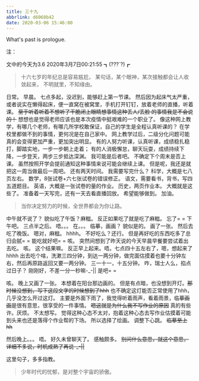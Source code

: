 ```yaml
---
title: 三十九
abbrlink: d6060b42
date: 2020-03-06 15:46:00
---
```

What's past is prologue.

<!--more-->注：
文中的今天为3.6
2020年3月7日00:21:55
┓(???`?)┏

> 十六七岁的年纪总是容易尴尬，
> 某句话，某个眼神，某次接触都会让人收敛起来，
> 不明就里，不知缘由。

日常。
早晨。
七点多起，没迟到，能够赶上第一节课。
然后因为起床气太严重，或者说实在懒得起床，便一直窝在被窝里，手机打开钉钉，放着老师的直播，听着课。
~~至于听着听着不想听了干脆闭上眼睛想事情这种丢人/丢脸 的事情我是不会说的！~~
想想也是觉得老师应该也是本次疫情中挺艰难的一个职业了。
像这种网上教学，有哪几个老师，有哪几所学校敢保证，自己的学生是全程认真听课的？
在学校里都做不到的事情，更何况是在自己家中。
网上教学过后，二级分化问题可能真的会变得更加严重，更加突出明显。
有的人努力听课，认真听课，成绩稳扎稳打，脚踏实地，一步一步朝上走着；
有的人消极懈怠，聊天玩耍，成绩持续下降，一步登天，两步三步抵达深渊。
我可能是后者吧。
不确定下个周末是否上课。
虽然按照开学会提前通知这种事情来说可能会继续上课。
但是呢，我还是就把这一周当做最后一周吧。
还有两天时间。
我需要写完什么？
科学，大概是七八页左右。
数学，8张试卷+六七张试卷的错误修正。
语文，需要看书，背书，写四五道题目。
英语，大概是一张试卷的量的作业。
历史，两页作业本。
大概就是这些了。
准备着一天写完，还有一天去看直播回放。
希望能够做到。
加油。

>当你决定努力的时候，全世界都会为你让路。

中午就不说了？
貌似吃了午饭？麻糍。
反正如果吃了就是吃了麻糍。
忘了= =
下午吧。
三点半之后。
唔。。。
在。。。
临摹，画画？
貌似是的。
画了一张。
然后去吃了晚饭。
嗯对，麻糍。
hhhh。
不好吃么？还行。
但是再好吃的东西吃多了总归会腻= =
能吃就好吧= =
咳。
突然间想到了昨天说的今天早晨早餐要尝试着出去吃。
咳。
这个结果嘛。
反正早上起来。唔。七点四十五左右了，嗯，想起来了hhhh
出去吃个啥，洗漱三四分钟，到达一两分钟，做完面估摸着也要十分钟左右，然后再原路返回又要一两分钟。
三一十一，十五分钟。
咋，瑞士人么，掐点过日子？
刚刚好，不差一分一秒嘛-_-||
是吧= =

咳。
晚上又画了一张。
本想着在阳台那边画的。
但是有点暗，也没想到开灯。~~那时候没想到，写下这段文字的时候想到了hhh~~
也不确定这灯能否正常使用了hhh，几乎没怎么开过这灯。
主要是外面下雨了，我觉得听着雨声，看着雨景，临摹~~画画~~是很有意思，很享受的一件事情。
~~嗯这就是为什么我不写作业的原因~~
真的有些许。厌烦。
不太想写。
觉得这种心态不太对，抱着这种心态去写作业估摸着可能到头来也还是落得个作业帮的下场。
所以选择了绘画。
调整下心跳。
~~临摹至上hh~~

然后晚上。。。
唔。
好久未曾聊天了。
感触颇多。
~~别问什么意思，就这个意思，详细不多说，时机成熟了再说-_-||~~

这里句子，多多指教。

> 少年时代的忧郁，是对整个宇宙的骄傲。